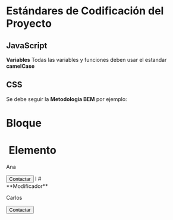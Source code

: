 # Estándares de Codificación del Proyecto

## JavaScript
**Variables**
Todas las variables y funciones deben usar el estandar **camelCase**


## CSS
Se debe seguir la **Metodologia BEM** por ejemplo:

# <div class="tarjeta-usuario"> **Bloque**
 # <img class="tarjeta-usuario__imagen"> **Elemento**
  <p class="tarjeta-usuario__nombre">Ana </p>
  <button class="tarjeta-usuario__boton">Contactar</button>
</div>
I
# <div class="tarjeta-usuario tarjeta-usuario--destacada"> **Modificador**
  <img class="tarjeta-usuario__imagen" >
  <p class="tarjeta-usuario__nombre">Carlos </p>
  <button class="tarjeta-usuario__boton tarjeta-usuario__boton--desactivado">Contactar</button>
</div>